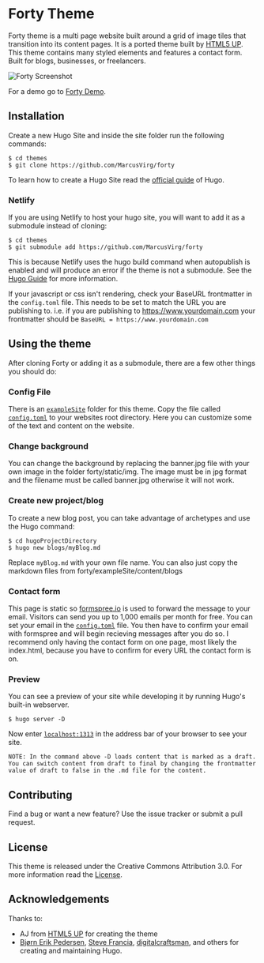 # Forty Theme

Forty theme is a multi page website built around a grid of image tiles that transition into its content pages. It is a ported theme built by [HTML5 UP](https://html5up.net/). This theme contains many styled elements and features a contact form. Built for blogs, businesses, or freelancers.

![Forty Screenshot](https://github.com/MarcusVirg/forty/blob/master/images/screenshot.png?raw=true)

For a demo go to [Forty Demo](https://html5up.net/uploads/demos/forty/).

## Installation

Create a new Hugo Site and inside the site folder run the following commands:

    $ cd themes
    $ git clone https://github.com/MarcusVirg/forty

To learn how to create a Hugo Site read the [official guide](//gohugo.io/overview/installing/) of Hugo.

### Netlify

If you are using Netlify to host your hugo site, you will want to add it as a submodule instead of cloning:

    $ cd themes
    $ git submodule add https://github.com/MarcusVirg/forty

This is because Netlify uses the hugo build command when autopublish is enabled and will produce an error if the theme is not a submodule. See the [Hugo Guide](https://gohugo.io/hosting-and-deployment/hosting-on-netlify/#use-hugo-themes-with-netlify) for more information.

If your javascript or css isn't rendering, check your BaseURL frontmatter in the `config.toml` file. This needs to be set to match the URL you are publishing to. i.e. if you are publishing to https://www.yourdomain.com your frontmatter should be `BaseURL = https://www.yourdomain.com`

## Using the theme

After cloning Forty or adding it as a submodule, there are a few other things you should do:

### Config File

There is an [`exampleSite`](//github.com/MarcusVirg/forty/tree/master/exampleSite) folder for this theme. Copy the file called [`config.toml`](//github.com/MarcusVirg/forty/blob/master/exampleSite/config.toml) to your websites root directory.
Here you can customize some of the text and content on the website.

### Change background

You can change the background by replacing the banner.jpg file with your own image in the folder forty/static/img. The image must be in jpg format and the filename must be called banner.jpg otherwise it will not work.

### Create new project/blog

To create a new blog post, you can take advantage of archetypes and use the Hugo command:

    $ cd hugoProjectDirectory
    $ hugo new blogs/myBlog.md

Replace `myBlog.md` with your own file name. You can also just copy the markdown files from forty/exampleSite/content/blogs

### Contact form

This page is static so [formspree.io](https://formspree.io/) is used to forward the message to your email. Visitors can send you up to 1,000 emails per month for free.
You can set your email in the [`config.toml`](//github.com/MarcusVirg/forty/blob/master/exampleSite/config.toml) file. You then have to confirm your email with formspree and will begin recieving messages after you do so. I recommend only having the contact form on one page, most likely the index.html, because you have to confirm for every URL the contact form is on.

### Preview

You can see a preview of your site while developing it by running Hugo's built-in webserver.

    $ hugo server -D

Now enter [`localhost:1313`](http://localhost:1313/) in the address bar of your browser to see your site.

`NOTE: In the command above -D loads content that is marked as a draft. You can switch content from draft to final by changing the frontmatter value of draft to false in the .md file for the content.`

## Contributing

Find a bug or want a new feature? Use the issue tracker or submit a pull request.

## License

This theme is released under the Creative Commons Attribution 3.0.
For more information read the [License](//github.com/MarcusVirg/forty/blob/master/LICENSE.md).

## Acknowledgements

Thanks to:

- AJ from [HTML5 UP](https://html5up.net/) for creating the theme
- [Bjørn Erik Pedersen](https://github.com/bep), [Steve Francia](//github.com/spf13), [digitalcraftsman](//github.com/digitalcraftsman), and others for creating and maintaining Hugo.
